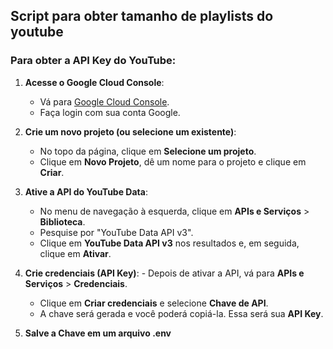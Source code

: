 ## Script para obter tamanho de playlists do youtube


### Para obter a **API Key** do YouTube:

1. **Acesse o Google Cloud Console**:
    - Vá para [Google Cloud Console](console.cloud.google.com/).
    - Faça login com sua conta Google.
2. **Crie um novo projeto (ou selecione um existente)**:
    - No topo da página, clique em **Selecione um projeto**.
    - Clique em **Novo Projeto**, dê um nome para o projeto e clique em **Criar**.
3. **Ative a API do YouTube Data**:
    - No menu de navegação à esquerda, clique em **APIs e Serviços** > **Biblioteca**.
    - Pesquise por "YouTube Data API v3".
    - Clique em **YouTube Data API v3** nos resultados e, em seguida, clique em **Ativar**.
4. **Crie credenciais (API Key)**:
       - Depois de ativar a API, vá para **APIs e Serviços** > **Credenciais**.
    - Clique em **Criar credenciais** e selecione **Chave de API**.
    - A chave será gerada e você poderá copiá-la. Essa será sua **API Key**.

5. **Salve a Chave em um arquivo .env**
